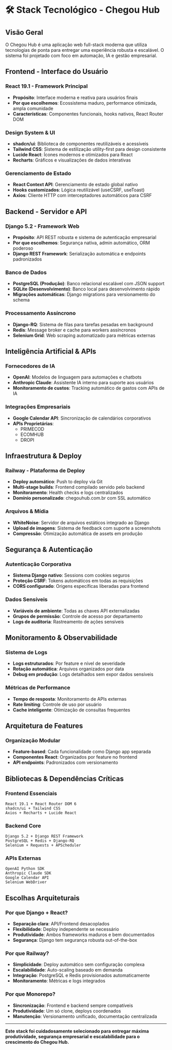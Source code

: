 # 🛠️ Stack Tecnológico - Chegou Hub

## Visão Geral

O Chegou Hub é uma aplicação web full-stack moderna que utiliza tecnologias de ponta para entregar uma experiência robusta e escalável. O sistema foi projetado com foco em automação, IA e gestão empresarial.

## Frontend - Interface do Usuário

### React 19.1 - Framework Principal
- **Propósito**: Interface moderna e reativa para usuários finais
- **Por que escolhemos**: Ecossistema maduro, performance otimizada, ampla comunidade
- **Características**: Componentes funcionais, hooks nativos, React Router DOM

### Design System & UI
- **shadcn/ui**: Biblioteca de componentes reutilizáveis e acessíveis
- **Tailwind CSS**: Sistema de estilização utility-first para design consistente
- **Lucide React**: Ícones modernos e otimizados para React
- **Recharts**: Gráficos e visualizações de dados interativas

### Gerenciamento de Estado
- **React Context API**: Gerenciamento de estado global nativo
- **Hooks customizados**: Lógica reutilizável (useCSRF, useToast)
- **Axios**: Cliente HTTP com interceptadores automáticos para CSRF

## Backend - Servidor e API

### Django 5.2 - Framework Web
- **Propósito**: API REST robusta e sistema de autenticação empresarial
- **Por que escolhemos**: Segurança nativa, admin automático, ORM poderoso
- **Django REST Framework**: Serialização automática e endpoints padronizados

### Banco de Dados
- **PostgreSQL (Produção)**: Banco relacional escalável com JSON support
- **SQLite (Desenvolvimento)**: Banco local para desenvolvimento rápido
- **Migrações automáticas**: Django migrations para versionamento do schema

### Processamento Assíncrono
- **Django-RQ**: Sistema de filas para tarefas pesadas em background
- **Redis**: Message broker e cache para workers assíncronos
- **Selenium Grid**: Web scraping automatizado para métricas externas

## Inteligência Artificial & APIs

### Fornecedores de IA
- **OpenAI**: Modelos de linguagem para automações e chatbots
- **Anthropic Claude**: Assistente IA interno para suporte aos usuários
- **Monitoramento de custos**: Tracking automático de gastos com APIs de IA

### Integrações Empresariais
- **Google Calendar API**: Sincronização de calendários corporativos
- **APIs Proprietárias**: 
  - PRIMECOD 
  - ECOMHUB 
  - DROPI 
## Infraestrutura & Deploy

### Railway - Plataforma de Deploy
- **Deploy automático**: Push to deploy via Git
- **Multi-stage builds**: Frontend compilado servido pelo backend
- **Monitoramento**: Health checks e logs centralizados
- **Domínio personalizado**: chegouhub.com.br com SSL automático

### Arquivos & Mídia
- **WhiteNoise**: Servidor de arquivos estáticos integrado ao Django
- **Upload de imagens**: Sistema de feedback com suporte a screenshots
- **Compressão**: Otimização automática de assets em produção

## Segurança & Autenticação

### Autenticação Corporativa
- **Sistema Django nativo**: Sessions com cookies seguros
- **Proteção CSRF**: Tokens automáticos em todas as requisições
- **CORS configurado**: Origens específicas liberadas para frontend

### Dados Sensíveis
- **Variáveis de ambiente**: Todas as chaves API externalizadas
- **Grupos de permissão**: Controle de acesso por departamento
- **Logs de auditoria**: Rastreamento de ações sensíveis

## Monitoramento & Observabilidade

### Sistema de Logs
- **Logs estruturados**: Por feature e nível de severidade
- **Rotação automática**: Arquivos organizados por data
- **Debug em produção**: Logs detalhados sem expor dados sensíveis

### Métricas de Performance
- **Tempo de resposta**: Monitoramento de APIs externas
- **Rate limiting**: Controle de uso por usuário
- **Cache inteligente**: Otimização de consultas frequentes

## Arquitetura de Features

### Organização Modular
- **Feature-based**: Cada funcionalidade como Django app separada
- **Componentes React**: Organizados por feature no frontend
- **API endpoints**: Padronizados com versionamento

## Bibliotecas & Dependências Críticas

### Frontend Essenciais
```
React 19.1 + React Router DOM 6
shadcn/ui + Tailwind CSS
Axios + Recharts + Lucide React
```

### Backend Core
```
Django 5.2 + Django REST Framework
PostgreSQL + Redis + Django-RQ
Selenium + Requests + APScheduler
```

### APIs Externas
```
OpenAI Python SDK
Anthropic Claude SDK
Google Calendar API
Selenium WebDriver
```

## Escolhas Arquiteturais

### Por que Django + React?
- **Separação clara**: API/Frontend desacoplados
- **Flexibilidade**: Deploy independente se necessário  
- **Produtividade**: Ambos frameworks maduros e bem documentados
- **Segurança**: Django tem segurança robusta out-of-the-box

### Por que Railway?
- **Simplicidade**: Deploy automático sem configuração complexa
- **Escalabilidade**: Auto-scaling baseado em demanda
- **Integração**: PostgreSQL e Redis provisionados automaticamente
- **Monitoramento**: Métricas e logs integrados

### Por que Monorepo?
- **Sincronização**: Frontend e backend sempre compatíveis
- **Produtividade**: Um só clone, deploys coordenados
- **Manutenção**: Versionamento unificado, documentação centralizada

---

**Este stack foi cuidadosamente selecionado para entregar máxima produtividade, segurança empresarial e escalabilidade para o crescimento do Chegou Hub.**